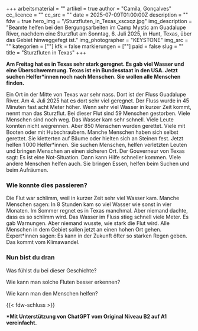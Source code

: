 +++
arbeitsmaterial = ""
artikel = true
author = "Camila, Gonçalves"
cc_licence = ""
cc_src = ""
date = 2025-07-09T01:00:00Z
description = ""
fdw = true
hero_img = "/Sturzfluten_in_Texas_xscxqz.jpg"
img_description = "Beamte helfen bei den Bergungsarbeiten im Camp Mystic am Guadalupe River, nachdem eine Sturzflut am Sonntag, 6. Juli 2025, in Hunt, Texas, über das Gebiet hinweggefegt ist."
img_photographer = "KEYSTONE"
img_src = ""
kategorien = [""]
kfk = false
markierungen = [""]
paid = false
slug = ""
title = "Sturzfluten in Texas"
+++

**Am Freitag hat es in Texas sehr stark geregnet. Es gab viel Wasser und eine Überschwemmung. Texas ist ein Bundesstaat in den USA. Jetzt suchen Helfer*innen noch nach Menschen. Sie wollen alle Menschen finden.**

Ein Ort in der Mitte von Texas war sehr nass. Dort ist der Fluss Guadalupe River. Am 4. Juli 2025 hat es dort sehr viel geregnet. Der Fluss wurde in 45 Minuten fast acht Meter höher. Wenn sehr viel Wasser in kurzer Zeit kommt, nennt man das Sturzflut. Bei dieser Flut sind 59 Menschen gestorben. Viele Menschen sind noch weg. Das Wasser kam sehr schnell. Viele Leute konnten nicht wegrennen. Aber 850 Menschen wurden gerettet. Viele mit Booten oder mit Hubschraubern. Manche Menschen haben sich selbst gerettet. Sie kletterten auf Bäume oder hielten sich an Steinen fest. Jetzt helfen 1 000 Helfer*innen. Sie suchen Menschen, helfen verletzten Leuten und bringen Menschen an einen sicheren Ort. Der Gouverneur von Texas sagt: Es ist eine Not-Situation. Dann kann Hilfe schneller kommen. Viele andere Menschen helfen auch. Sie bringen Essen, helfen beim Suchen und beim Aufräumen.

### Wie konnte dies passieren?

Die Flut war schlimm, weil in kurzer Zeit sehr viel Wasser kam. Manche Menschen sagen: In 8 Stunden kam so viel Wasser wie sonst in vier Monaten. Im Sommer regnet es in Texas manchmal. Aber niemand dachte, dass es so schlimm wird. Das Wasser im Fluss stieg schnell viele Meter. Es gab Warnungen. Aber niemand wusste, wie stark die Flut wird. Alle Menschen in dem Gebiet sollen jetzt an einen hohen Ort gehen. Expert*innen sagen: Es kann in der Zukunft öfter so starken Regen geben. Das kommt vom Klimawandel.

### Nun bist du dran

Was fühlst du bei dieser Geschichte? 

Wie kann man solche Fluten besser erkennen? 

Wie kann man den Menschen helfen?

{{< fdw-schluss >}}

**\*Mit Unterstützung von ChatGPT vom Original Niveau B2 auf A1 vereinfacht.**